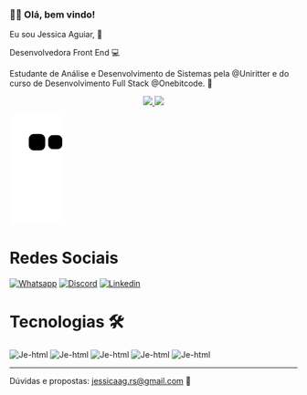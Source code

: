 ### 👧🏾 Olá, bem vindo!

Eu sou Jessica Aguiar, 🤩

Desenvolvedora Front End 💻

Estudante de Análise e Desenvolvimento de Sistemas pela @Uniritter e do curso de Desenvolvimento Full Stack @Onebitcode. 📗

<div align = "center">
  <a href="https://github.com/jessicaagrs">
  <img height="180em" src="https://github-readme-stats.vercel.app/api?username=jessicaagrs&show_icons=true&theme=dracula&include_all_commits=true&count_private=true"/>
  <img height="180em" src="https://github-readme-stats.vercel.app/api/top-langs/?username=jessicaagrs&layout=compact&langs_count=7&theme=dracula"/>
</div>


<div>
  
   
   <p dir="auto"><a target="_blank" rel="noopener noreferrer" href="https://github.com/jessicaagrs/jessicaagrs/blob/output/github-contribution-grid-snake.svg"><img      src="https://github.com/rafaballerini/rafaballerini/raw/output/github-contribution-grid-snake.svg" alt="Snake animation" style="max-width: 100%;"></a></p>
  
  </div>
  
  # Redes Sociais
  
  [![Whatsapp](https://img.shields.io/badge/WhatsApp-25D366?style=for-the-badge&logo=whatsapp&logoColor=white)](https://api.whatsapp.com/send?phone=555194252048)
  [![Discord](https://img.shields.io/badge/Discord-7289DA?style=for-the-badge&logo=discord&logoColor=white)](https://discord.com/channels/@JessicaAguiar#1868)
  [![Linkedin](https://img.shields.io/badge/LinkedIn-0077B5?style=for-the-badge&logo=linkedin&logoColor=white)](https://www.linkedin.com/in/jessicaag-rs/)
 
  
  # Tecnologias 🛠️
  
  <div>
  
  <img align="center" alt="Je-html" height="100" width="70" src="https://cdn.jsdelivr.net/gh/devicons/devicon/icons/html5/html5-original-wordmark.svg"/>
  
  
  
  <img align="center" alt="Je-html" height="100" width="70" src="https://cdn.jsdelivr.net/gh/devicons/devicon/icons/css3/css3-original-wordmark.svg"/>
  
  
  
  <img align="center" alt="Je-html" height="100" width="70" src="https://cdn.jsdelivr.net/gh/devicons/devicon/icons/javascript/javascript-original.svg"/>
  
  
  
  <img align="center" alt="Je-html" height="100" width="70" src="https://miro.medium.com/max/854/1*wqnAwHqLk4e5fJ393pgUKQ.png"/>
  
  
  
  <img align="center" alt="Je-html" height="100" width="70" src="https://cdn.jsdelivr.net/gh/devicons/devicon/icons/git/git-original-wordmark.svg"/>


 
  </div>
  
 ----------------------------------------------------
  Dúvidas e propostas: jessicaag.rs@gmail.com 📧

 
